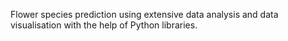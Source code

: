 Flower species prediction using extensive data analysis and data visualisation with the help of Python libraries.
